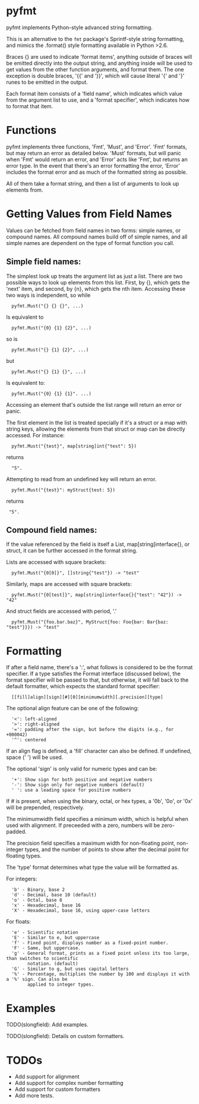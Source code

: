 # pyfmt

pyfmt implements Python-style advanced string formatting.

This is an alternative to the `fmt` package's Sprintf-style string formatting, and mimics the
.format() style formatting available in Python >2.6.

Braces {} are used to indicate 'format items', anything outside of braces will be emitted directly
into the output string, and anything inside will be used to get values from the other function
arguments, and format them. The one exception is double braces, '{{' and '}}', which will cause
literal '{' and '}' runes to be emitted in the output.

Each format item consists of a 'field name', which indicates which value from the argument list to
use, and a 'format specifier', which indicates how to format that item.

# Functions

pyfmt implements three functions, 'Fmt', 'Must', and 'Error'. 'Fmt' formats, but may return
an error as detailed below. 'Must' formats, but will panic when 'Fmt' would return an error, and
'Error' acts like 'Fmt', but returns an error type. In the event that there's an error formatting
the error, 'Error' includes the format error and as much of the formatted string as possible.

All of them take a format string, and then a list of arguments to look up elements from.

# Getting Values from Field Names

Values can be fetched from field names in two forms: simple names, or compound names. All compound
names build off of simple names, and all simple names are dependent on the type of format function
you call.

## Simple field names:

The simplest look up treats the argument list as just a list. There are two possible ways to look
up elements from this list. First, by {}, which gets the 'next' item, and second, by {n}, which
gets the nth item. Accessing these two ways is independent, so while

```
  pyfmt.Must("{} {} {}", ...)
```

Is equivalent to

```
  pyfmt.Must("{0} {1} {2}", ...)
```

so is

```
  pyfmt.Must("{} {1} {2}", ...)
```

but

```
  pyfmt.Must("{} {1} {}", ...)
```

Is equivalent to:

```
  pyfmt.Must("{0} {1} {1}". ...)
```

Accessing an element that's outside the list range will return an error or panic.

The first element in the list is treated specially if it's a struct or a map with string keys,
allowing the elements from that struct or map can be directly accessed. For instance:

```
  pyfmt.Must("{test}", map[string]int{"test": 5})
```

returns

```
  "5".
```

Attempting to read from an undefined key will return an error.

```
  pyfmt.Must("{test}": myStruct{test: 5})
```

returns

```
 "5".
```

## Compound field names:

If the value referenced by the field is itself a List, map[string]interface{}, or struct, it can be further accessed in the format string.

Lists are accessed with square brackets:

```
  pyfmt.Must("{0[0]}", []string{"test"}) -> "test"
```

Similarly, maps are accessed with square brackets:

```
  pyfmt.Must("{0[test]}", map[string]interface{}{"test": "42"}) -> "42"
```

And struct fields are accessed with period, '.'

```
  pyfmt.Must("{foo.bar.baz}", MyStruct{foo: Foo{bar: Bar{baz: "test"}}}) -> "test"
```

# Formatting

If after a field name, there's a ':', what follows is considered to be the format specifier. If a
type satisfies the Format interface (discussed below), the format specifier will be passed to that,
but otherwise, it will fall back to the default formatter, which expects the standard format
specifier:

```
  [[fill]align][sign][#][0][minimumwidth][.precision][type]
```

The optional align feature can be one of the following:

```
  '<': left-aligned
  '>': right-aligned
  '=': padding after the sign, but before the digits (e.g., for +000042)
  '^': centered
```

If an align flag is defined, a 'fill' character can also be defined. If undefined, space (' ') will
be used.

The optional 'sign' is only valid for numeric types and can be:

```
  '+': Show sign for both positive and negative numbers
  '-': Show sign only for negative numbers (default)
  ' ': use a leading space for positive numbers
```

If # is present, when using the binary, octal, or hex types, a '0b', '0o', or '0x' will be
prepended, respectively.

The minimumwidth field specifies a minimum width, which is helpful when used with alignment. If
preceeded with a zero, numbers will be zero-padded.

The precision field specifies a maximum width for non-floating point, non-integer types, and the
number of points to show after the decimal point for floating types.

The 'type' format determines what type the value will be formatted as.

For integers:

```
  'b' - Binary, base 2
  'd' - Decimal, base 10 (default)
  'o' - Octal, base 8
  'x' - Hexadecimal, base 16
  'X' - Hexadecimal, base 16, using upper-case letters
```

For floats:

```
  'e' - Scientific notation
  'E' - Similar to e, but uppercase
  'f' - Fixed point, displays number as a fixed-point number.
  'F' - Same, but uppercase.
  'g' - General format, prints as a fixed point unless its too large, than switches to scientific
        notation. (default)
  'G' - Similar to g, but uses capital letters
  '%' - Percentage, multiplies the number by 100 and displays it with a '%' sign. Can also be
        applied to integer types.
```

# Examples

TODO(slongfield): Add examples.

TODO(slongfield): Details on custom formatters.

# TODOs

  *  Add support for alignment
  *  Add support for complex number formatting
  *  Add support for custom formatters
  *  Add more tests.
